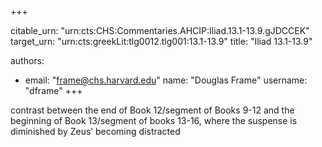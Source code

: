 +++


citable_urn: "urn:cts:CHS:Commentaries.AHCIP:Iliad.13.1-13.9.gJDCCEK"
target_urn: "urn:cts:greekLit:tlg0012.tlg001:13.1-13.9"
title: "Iliad 13.1-13.9"

authors:
- email: "frame@chs.harvard.edu"
  name: "Douglas Frame"
  username: "dframe"
+++

<p>contrast between the end of Book 12/segment of Books 9-12 and the beginning of Book 13/segment of books 13-16, where the suspense is diminished by Zeus’ becoming distracted</p>
